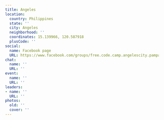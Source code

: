```yaml
---
title: Angeles
location:
  country: Philippines
  state: ''
  city: Angeles
  neighborhood: ''
  coordinates: 15.139966, 120.587918
  plusCode: ''
social:
  name: Facebook page
  URL: https://www.facebook.com/groups/free.code.camp.angelescity.pampanga.philippines
chat:
  name: ''
  URL: ''
event:
  name: ''
  URL: ''
leaders:
- name: ''
  URL: ''
photos:
  old: ''
  cover: ''
---
```

